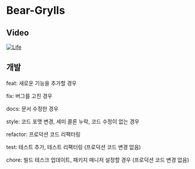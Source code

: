 # Bear-Grylls

## Video
[![Life](http://img.youtube.com/vi/5saxR2ZMSYg/0.jpg)](https://www.youtube.com/watch?v=5saxR2ZMSYg)

## 개발
feat: 새로운 기능을 추가할 경우

fix: 버그를 고친 경우

docs: 문서 수정한 경우

style: 코드 포맷 변경, 세미 콜론 누락, 코드 수정이 없는 경우

refactor: 프로덕션 코드 리팩터링

test: 테스트 추가, 테스트 리팩터링 (프로덕션 코드 변경 없음)

chore: 빌드 테스크 업데이트, 패키지 매니저 설정할 경우 (프로덕션 코드 변경 없음)
